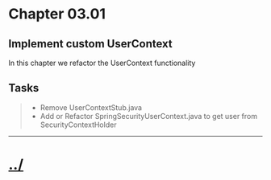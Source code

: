 # Chapter 03.01

## Implement custom UserContext
In this chapter we refactor the UserContext functionality

## Tasks

> * Remove UserContextStub.java
> * Add or Refactor SpringSecurityUserContext.java to get user from SecurityContextHolder

---

# [../](../README.md)

